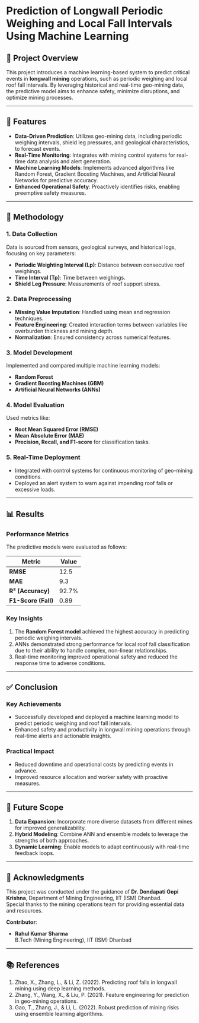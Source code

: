 # **Prediction of Longwall Periodic Weighing and Local Fall Intervals Using Machine Learning**

## 📌 **Project Overview**

This project introduces a machine learning-based system to predict critical events in **longwall mining** operations, such as periodic weighing and local roof fall intervals. By leveraging historical and real-time geo-mining data, the predictive model aims to enhance safety, minimize disruptions, and optimize mining processes.

---

## 🚀 **Features**

- **Data-Driven Prediction**: Utilizes geo-mining data, including periodic weighing intervals, shield leg pressures, and geological characteristics, to forecast events.  
- **Real-Time Monitoring**: Integrates with mining control systems for real-time data analysis and alert generation.  
- **Machine Learning Models**: Implements advanced algorithms like Random Forest, Gradient Boosting Machines, and Artificial Neural Networks for predictive accuracy.  
- **Enhanced Operational Safety**: Proactively identifies risks, enabling preemptive safety measures.  

---

## 🔧 **Methodology**

### **1. Data Collection**
Data is sourced from sensors, geological surveys, and historical logs, focusing on key parameters:
- **Periodic Weighting Interval (Lp)**: Distance between consecutive roof weighings.
- **Time Interval (Tp)**: Time between weighings.
- **Shield Leg Pressure**: Measurements of roof support stress.

### **2. Data Preprocessing**
- **Missing Value Imputation**: Handled using mean and regression techniques.
- **Feature Engineering**: Created interaction terms between variables like overburden thickness and mining depth.
- **Normalization**: Ensured consistency across numerical features.

### **3. Model Development**
Implemented and compared multiple machine learning models:
- **Random Forest**
- **Gradient Boosting Machines (GBM)**
- **Artificial Neural Networks (ANNs)**

### **4. Model Evaluation**
Used metrics like:
- **Root Mean Squared Error (RMSE)**
- **Mean Absolute Error (MAE)**
- **Precision, Recall, and F1-score** for classification tasks.

### **5. Real-Time Deployment**
- Integrated with control systems for continuous monitoring of geo-mining conditions.
- Deployed an alert system to warn against impending roof falls or excessive loads.

---

## 📊 **Results**

### **Performance Metrics**
The predictive models were evaluated as follows:

| **Metric**         | **Value**   |  
|---------------------|-------------|  
| **RMSE**           | 12.5        |  
| **MAE**            | 9.3         |  
| **R² (Accuracy)**  | 92.7%       |  
| **F1-Score (Fall)**| 0.89        |  

### **Key Insights**
1. The **Random Forest model** achieved the highest accuracy in predicting periodic weighing intervals.
2. ANNs demonstrated strong performance for local roof fall classification due to their ability to handle complex, non-linear relationships.
3. Real-time monitoring improved operational safety and reduced the response time to adverse conditions.

---

## ✅ **Conclusion**

### **Key Achievements**
- Successfully developed and deployed a machine learning model to predict periodic weighing and roof fall intervals.  
- Enhanced safety and productivity in longwall mining operations through real-time alerts and actionable insights.  

### **Practical Impact**
- Reduced downtime and operational costs by predicting events in advance.  
- Improved resource allocation and worker safety with proactive measures.  

---

## 🔮 **Future Scope**

1. **Data Expansion**: Incorporate more diverse datasets from different mines for improved generalizability.  
2. **Hybrid Modeling**: Combine ANN and ensemble models to leverage the strengths of both approaches.  
3. **Dynamic Learning**: Enable models to adapt continuously with real-time feedback loops.  

---

## 🙏 **Acknowledgments**

This project was conducted under the guidance of **Dr. Dondapati Gopi Krishna**, Department of Mining Engineering, IIT (ISM) Dhanbad.  
Special thanks to the mining operations team for providing essential data and resources.  

**Contributor**:  
- **Rahul Kumar Sharma**  
  B.Tech (Mining Engineering), IIT (ISM) Dhanbad  

---

## 📚 **References**

1. Zhao, X., Zhang, L., & Li, Z. (2022). Predicting roof falls in longwall mining using deep learning methods.  
2. Zhang, Y., Wang, X., & Liu, P. (2021). Feature engineering for prediction in geo-mining operations.  
3. Gao, T., Zhang, J., & Li, L. (2022). Robust prediction of mining risks using ensemble learning algorithms.  

